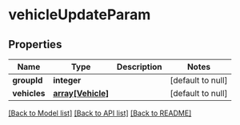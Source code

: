 # vehicleUpdateParam

## Properties
Name | Type | Description | Notes
------------ | ------------- | ------------- | -------------
**groupId** | **integer** |  | [default to null]
**vehicles** | [**array[Vehicle]**](Vehicle.md) |  | [default to null]

[[Back to Model list]](../README.md#documentation-for-models) [[Back to API list]](../README.md#documentation-for-api-endpoints) [[Back to README]](../README.md)


